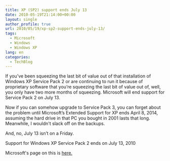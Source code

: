 ```yaml
---
title: XP (SP2) support ends July 13
date: 2010-05-19T21:14:00+00:00
layout: single
author_profile: true
url: 2010/05/19/xp-sp2-support-ends-july-13/
tags:
  - Microsoft
  - Windows
  - Windows XP
lang: en
categories: 
  - TechBlog
---
```

If you’ve been squeezing the last bit of value out of that installation of Windows XP Service Pack 2 or are continuing to run it because of proprietary software that you’re squeezing the last bit of value out of, well, you only have two more months of squeezing. Microsoft will end support for Service Pack 2 on July 13.

Now if you can somehow upgrade to Service Pack 3, you can forget about the problem until Microsoft’s Extended Support for XP ends April 8, 2014, assuming the hard drive in that PC you bought in 2001 lasts that long. Meanwhile, I wouldn't slack off on the backups.

And, no, July 13 isn’t on a Friday.

Support for Windows XP Service Pack 2 ends on July 13, 2010

Microsoft's page on this is [here.](http://support.microsoft.com/gp/lifean31)